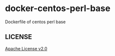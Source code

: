 docker-centos-perl-base
=======================

Dockerfile of centos perl base

LICENSE
-------

[Apache License v2.0](http://www.apache.org/licenses/LICENSE-2.0)
